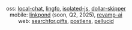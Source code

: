 <div align="center">

  oss: [local-chat](https://github.com/ksawery29/local-chat), [lingfo](https://github.com/lingfo/lingfo), [isolated-js](https://github.com/ksawery29/isolated-js), [dollar-skipper](https://github.com/ksawery29/dollar-skipper) <br/>
  mobile: [linkpond](https://linkpond.app) (soon, Q2, 2025), [revamp-ai](https://revampai.app) <br/>
  web: [searchfor.gifts](https://searchfor.gifts), [postlens](https://postlens.app), [pellucid](https://pellucid.app)

</div>
